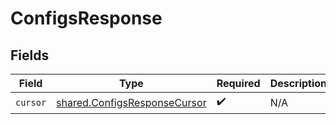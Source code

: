 # ConfigsResponse


## Fields

| Field                                                                        | Type                                                                         | Required                                                                     | Description                                                                  |
| ---------------------------------------------------------------------------- | ---------------------------------------------------------------------------- | ---------------------------------------------------------------------------- | ---------------------------------------------------------------------------- |
| `cursor`                                                                     | [shared.ConfigsResponseCursor](../../models/shared/configsresponsecursor.md) | :heavy_check_mark:                                                           | N/A                                                                          |